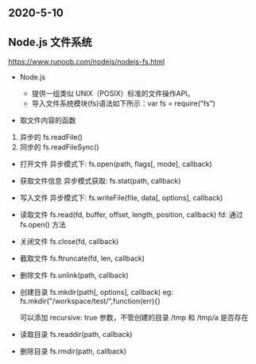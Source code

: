## 2020-5-10
## Node.js 文件系统 
   https://www.runoob.com/nodejs/nodejs-fs.html
- Node.js 
  - 提供一组类似 UNIX（POSIX）标准的文件操作API。 
  - 导入文件系统模块(fs)语法如下所示：var fs = require("fs")
   
- 取文件内容的函数
 1. 异步的 fs.readFile() 
 2. 同步的 fs.readFileSync() 

- 打开文件
 异步模式下: fs.open(path, flags[, mode], callback)

- 获取文件信息
 异步模式获取: fs.stat(path, callback)

- 写入文件
  异步模式下: fs.writeFile(file, data[, options], callback)

- 读取文件
  fs.read(fd, buffer, offset, length, position, callback)
  fd: 通过 fs.open() 方法

- 关闭文件
  fs.close(fd, callback)

- 截取文件 
  fs.ftruncate(fd, len, callback)

- 删除文件
  fs.unlink(path, callback)

- 创建目录
  fs.mkdir(path[, options], callback)
  eg: fs.mkdir("/workspace/test/",function(err){}

  可以添加 recursive: true 参数，不管创建的目录 /tmp 和 /tmp/a 是否存在

- 读取目录
  fs.readdir(path, callback)

- 删除目录
  fs.rmdir(path, callback)